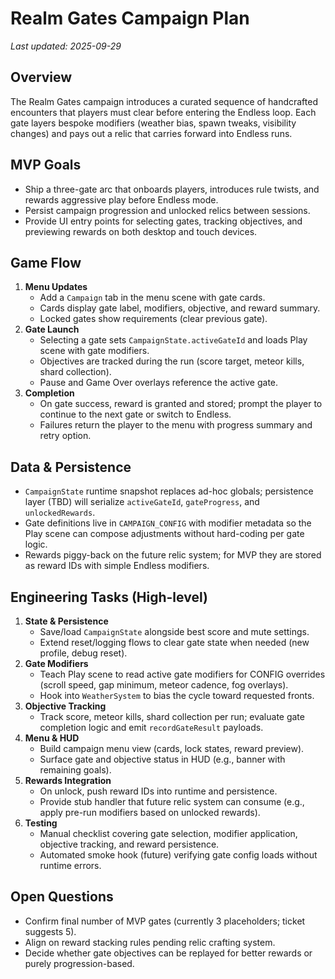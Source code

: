 # Realm Gates Campaign Plan

_Last updated: 2025-09-29_

## Overview
The Realm Gates campaign introduces a curated sequence of handcrafted encounters that players must clear before entering the Endless loop. Each gate layers bespoke modifiers (weather bias, spawn tweaks, visibility changes) and pays out a relic that carries forward into Endless runs.

## MVP Goals
- Ship a three-gate arc that onboards players, introduces rule twists, and rewards aggressive play before Endless mode.
- Persist campaign progression and unlocked relics between sessions.
- Provide UI entry points for selecting gates, tracking objectives, and previewing rewards on both desktop and touch devices.

## Game Flow
1. **Menu Updates**
   - Add a `Campaign` tab in the menu scene with gate cards.
   - Cards display gate label, modifiers, objective, and reward summary.
   - Locked gates show requirements (clear previous gate).
2. **Gate Launch**
   - Selecting a gate sets `CampaignState.activeGateId` and loads Play scene with gate modifiers.
   - Objectives are tracked during the run (score target, meteor kills, shard collection).
   - Pause and Game Over overlays reference the active gate.
3. **Completion**
   - On gate success, reward is granted and stored; prompt the player to continue to the next gate or switch to Endless.
   - Failures return the player to the menu with progress summary and retry option.

## Data & Persistence
- `CampaignState` runtime snapshot replaces ad-hoc globals; persistence layer (TBD) will serialize `activeGateId`, `gateProgress`, and `unlockedRewards`.
- Gate definitions live in `CAMPAIGN_CONFIG` with modifier metadata so the Play scene can compose adjustments without hard-coding per gate logic.
- Rewards piggy-back on the future relic system; for MVP they are stored as reward IDs with simple Endless modifiers.

## Engineering Tasks (High-level)
1. **State & Persistence**
   - Save/load `CampaignState` alongside best score and mute settings.
   - Extend reset/logging flows to clear gate state when needed (new profile, debug reset).
2. **Gate Modifiers**
   - Teach Play scene to read active gate modifiers for CONFIG overrides (scroll speed, gap minimum, meteor cadence, fog overlays).
   - Hook into `WeatherSystem` to bias the cycle toward requested fronts.
3. **Objective Tracking**
   - Track score, meteor kills, shard collection per run; evaluate gate completion logic and emit `recordGateResult` payloads.
4. **Menu & HUD**
   - Build campaign menu view (cards, lock states, reward preview).
   - Surface gate and objective status in HUD (e.g., banner with remaining goals).
5. **Rewards Integration**
   - On unlock, push reward IDs into runtime and persistence.
   - Provide stub handler that future relic system can consume (e.g., apply pre-run modifiers based on unlocked rewards).
6. **Testing**
   - Manual checklist covering gate selection, modifier application, objective tracking, and reward persistence.
   - Automated smoke hook (future) verifying gate config loads without runtime errors.

## Open Questions
- Confirm final number of MVP gates (currently 3 placeholders; ticket suggests 5).
- Align on reward stacking rules pending relic crafting system.
- Decide whether gate objectives can be replayed for better rewards or purely progression-based.
